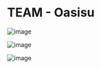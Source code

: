 # TEAM - Oasisu
![image](https://github.com/0525hhgus/Oasisu/assets/47289574/f8a0bb57-3045-4f15-8e16-44f8f5f0039f)

![image](https://github.com/0525hhgus/Oasisu/assets/47289574/b05f83c3-4aa4-433e-a902-c7c56dabba1e)

![image](https://github.com/0525hhgus/Oasisu/assets/47289574/2d91faea-c87f-4849-be4e-7596c28cf827)



